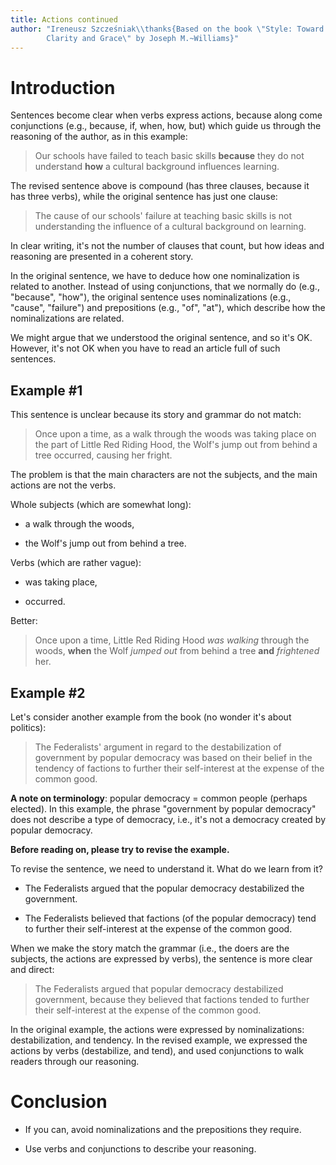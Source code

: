 ```yaml
---
title: Actions continued
author: "Ireneusz Szcześniak\\thanks{Based on the book \"Style: Toward
        Clarity and Grace\" by Joseph M.~Williams}"
---
```


# Introduction

Sentences become clear when verbs express actions, because along come
conjunctions (e.g., because, if, when, how, but) which guide us
through the reasoning of the author, as in this example:

> Our schools have failed to teach basic skills **because** they do
> not understand **how** a cultural background influences learning.

The revised sentence above is compound (has three clauses, because it
has three verbs), while the original sentence has just one clause:

> The cause of our schools' failure at teaching basic skills is not
> understanding the influence of a cultural background on learning.

In clear writing, it's not the number of clauses that count, but how
ideas and reasoning are presented in a coherent story.

In the original sentence, we have to deduce how one nominalization is
related to another.  Instead of using conjunctions, that we normally do
(e.g., "because", "how"), the original sentence uses nominalizations
(e.g., "cause", "failure") and prepositions (e.g., "of", "at"), which
describe how the nominalizations are related.

We might argue that we understood the original sentence, and so it's
OK.  However, it's not OK when you have to read an article full of
such sentences.

## Example #1

This sentence is unclear because its story and grammar do not match:

> Once upon a time, as a walk through the woods was taking place on
> the part of Little Red Riding Hood, the Wolf's jump out from behind
> a tree occurred, causing her fright.

The problem is that the main characters are not the subjects, and the
main actions are not the verbs.

Whole subjects (which are somewhat long):

* a walk through the woods,

* the Wolf's jump out from behind a tree.

Verbs (which are rather vague):

* was taking place,

* occurred.

Better:

> Once upon a time, Little Red Riding Hood *was walking* through the
> woods, **when** the Wolf *jumped out* from behind a tree **and**
> *frightened* her.

## Example #2

Let's consider another example from the book (no wonder it's about
politics):

> The Federalists' argument in regard to the destabilization of
> government by popular democracy was based on their belief in the
> tendency of factions to further their self-interest at the expense
> of the common good.

**A note on terminology**: popular democracy = common people (perhaps
elected).  In this example, the phrase "government by popular
democracy" does not describe a type of democracy, i.e., it's not a
democracy created by popular democracy.

**Before reading on, please try to revise the example.**

To revise the sentence, we need to understand it.  What do we learn
from it?

* The Federalists argued that the popular democracy destabilized the
  government.

* The Federalists believed that factions (of the popular democracy)
  tend to further their self-interest at the expense of the common
  good.

When we make the story match the grammar (i.e., the doers are the
subjects, the actions are expressed by verbs), the sentence is more
clear and direct:

> The Federalists argued that popular democracy destabilized
> government, because they believed that factions tended to further
> their self-interest at the expense of the common good.

In the original example, the actions were expressed by
nominalizations: destabilization, and tendency.  In the revised
example, we expressed the actions by verbs (destabilize, and tend),
and used conjunctions to walk readers through our reasoning.

# Conclusion

* If you can, avoid nominalizations and the prepositions they require.

* Use verbs and conjunctions to describe your reasoning.
